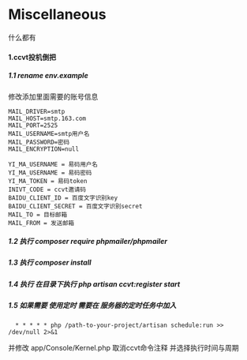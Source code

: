 # Miscellaneous
什么都有

#### 1.ccvt投机倒把

 ##### 1.1 rename env.example 
 修改添加里面需要的账号信息
 
```
MAIL_DRIVER=smtp
MAIL_HOST=smtp.163.com
MAIL_PORT=2525
MAIL_USERNAME=smtp用户名
MAIL_PASSWORD=密码
MAIL_ENCRYPTION=null

YI_MA_USERNAME = 易码用户名
YI_MA_USERNAME = 易码密码
YI_MA_TOKEN = 易码token
INIVT_CODE = ccvt邀请码
BAIDU_CLIENT_ID = 百度文字识别key
BAIDU_CLIENT_SECRET = 百度文字识别secret
MAIL_TO = 目标邮箱
MAIL_FROM = 发送邮箱

```
 ##### 1.2 执行 composer require phpmailer/phpmailer
 ##### 1.3 执行 composer install
 ##### 1.4 执行 在目录下执行 php artisan ccvt:register start
 ##### 1.5 如果需要 使用定时 需要在 服务器的定时任务中加入 
 
  ```
    * * * * * php /path-to-your-project/artisan schedule:run >> /dev/null 2>&1
  ```
 并修改 app/Console/Kernel.php 取消ccvt命令注释 并选择执行时间与周期